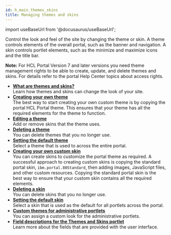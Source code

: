 ```yaml
---
id: h_main_themes_skins
title: Managing themes and skins
---
```

import useBaseUrl from '@docusaurus/useBaseUrl';



Control the look and feel of the site by changing the theme or skin. A theme controls elements of the overall portal, such as the banner and navigation. A skin controls portlet elements, such as the minimize and maximize icons and the title bar.

**Note:** For HCL Portal Version 7 and later versions you need theme management rights to be able to create, update, and delete themes and skins. For details refer to the portal Help Center topics about access rights.

-   **[What are themes and skins?](h_theme_skin_what_are_themes_and_skins.md)**  
Learn how themes and skins can change the look of your site.
-   **[Creating your own theme](h_theme_skin_add_theme.md)**  
The best way to start creating your own custom theme is by copying the portal HCL Portal theme. This ensures that your theme has all the required elements for the theme to function.
-   **[Editing a theme](h_theme_skin_edit_theme.md)**  
Add or remove skins that the theme uses.
-   **[Deleting a theme](h_theme_skin_delete_theme.md)**  
You can delete themes that you no longer use.
-   **[Setting the default theme](h_theme_skin_set_default_theme.md)**  
Select a theme that is used to across the entire portal.
-   **[Creating your own custom skin](h_theme_skin_add_skin.md)**  
You can create skins to customize the portal theme as required. A successful approach to creating custom skins is copying the standard portal skin, `ibm.portal.80Standard`, then adding images, JavaScript files, and other custom resources. Copying the standard portal skin is the best way to ensure that your custom skin contains all the required elements.
-   **[Deleting a skin](h_theme_skin_delete_skin.md)**  
You can delete skins that you no longer use.
-   **[Setting the default skin](h_theme_skin_set_default_skin.md)**  
Select a skin that is used as the default for all portlets across the portal.
-   **[Custom themes for administrative portlets](h_theme_skin_use_custom_themes.md)**  
You can assign a custom look for the administrative portlets.
-   **[Field descriptions for the Themes and Skins portlet](h_theme_skin_fields.md)**  
Learn more about the fields that are provided with the user interface.

